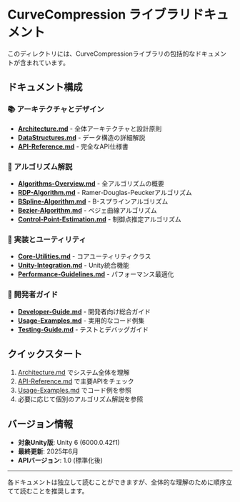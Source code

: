 # CurveCompression ライブラリドキュメント

このディレクトリには、CurveCompressionライブラリの包括的なドキュメントが含まれています。

## ドキュメント構成

### 📚 アーキテクチャとデザイン
- [**Architecture.md**](Architecture.md) - 全体アーキテクチャと設計原則
- [**DataStructures.md**](DataStructures.md) - データ構造の詳細解説
- [**API-Reference.md**](API-Reference.md) - 完全なAPI仕様書

### 🧮 アルゴリズム解説
- [**Algorithms-Overview.md**](Algorithms-Overview.md) - 全アルゴリズムの概要
- [**RDP-Algorithm.md**](RDP-Algorithm.md) - Ramer-Douglas-Peuckerアルゴリズム
- [**BSpline-Algorithm.md**](BSpline-Algorithm.md) - B-スプラインアルゴリズム
- [**Bezier-Algorithm.md**](Bezier-Algorithm.md) - ベジェ曲線アルゴリズム
- [**Control-Point-Estimation.md**](Control-Point-Estimation.md) - 制御点推定アルゴリズム

### 🔧 実装とユーティリティ
- [**Core-Utilities.md**](Core-Utilities.md) - コアユーティリティクラス
- [**Unity-Integration.md**](Unity-Integration.md) - Unity統合機能
- [**Performance-Guidelines.md**](Performance-Guidelines.md) - パフォーマンス最適化

### 📖 開発者ガイド
- [**Developer-Guide.md**](Developer-Guide.md) - 開発者向け総合ガイド
- [**Usage-Examples.md**](Usage-Examples.md) - 実用的なコード例集
- [**Testing-Guide.md**](Testing-Guide.md) - テストとデバッグガイド

## クイックスタート

1. [Architecture.md](Architecture.md) でシステム全体を理解
2. [API-Reference.md](API-Reference.md) で主要APIをチェック
3. [Usage-Examples.md](Usage-Examples.md) でコード例を参照
4. 必要に応じて個別のアルゴリズム解説を参照

## バージョン情報

- **対象Unity版**: Unity 6 (6000.0.42f1)
- **最終更新**: 2025年6月
- **APIバージョン**: 1.0 (標準化後)

---

各ドキュメントは独立して読むことができますが、全体的な理解のために順序立てて読むことを推奨します。
